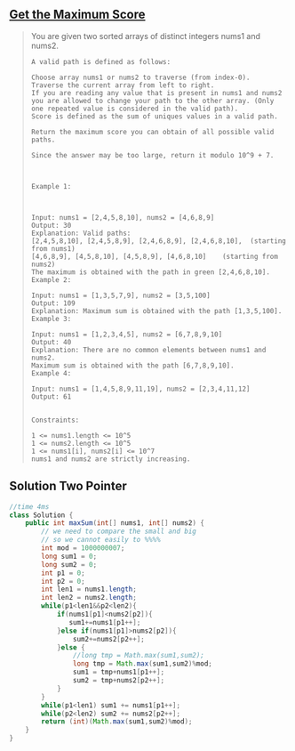 ## [Get the Maximum Score](https://leetcode-cn.com/problems/get-the-maximum-score/)

> You are given two sorted arrays of distinct integers nums1 and nums2.
>
> ```
> A valid path is defined as follows:
> 
> Choose array nums1 or nums2 to traverse (from index-0).
> Traverse the current array from left to right.
> If you are reading any value that is present in nums1 and nums2 you are allowed to change your path to the other array. (Only one repeated value is considered in the valid path).
> Score is defined as the sum of uniques values in a valid path.
> 
> Return the maximum score you can obtain of all possible valid paths.
> 
> Since the answer may be too large, return it modulo 10^9 + 7.
> 
>  
> ```
>
> 
>
> ```
> Example 1:
> 
> 
> 
> Input: nums1 = [2,4,5,8,10], nums2 = [4,6,8,9]
> Output: 30
> Explanation: Valid paths:
> [2,4,5,8,10], [2,4,5,8,9], [2,4,6,8,9], [2,4,6,8,10],  (starting from nums1)
> [4,6,8,9], [4,5,8,10], [4,5,8,9], [4,6,8,10]    (starting from nums2)
> The maximum is obtained with the path in green [2,4,6,8,10].
> Example 2:
> 
> Input: nums1 = [1,3,5,7,9], nums2 = [3,5,100]
> Output: 109
> Explanation: Maximum sum is obtained with the path [1,3,5,100].
> Example 3:
> 
> Input: nums1 = [1,2,3,4,5], nums2 = [6,7,8,9,10]
> Output: 40
> Explanation: There are no common elements between nums1 and nums2.
> Maximum sum is obtained with the path [6,7,8,9,10].
> Example 4:
> 
> Input: nums1 = [1,4,5,8,9,11,19], nums2 = [2,3,4,11,12]
> Output: 61
> 
> 
> Constraints:
> 
> 1 <= nums1.length <= 10^5
> 1 <= nums2.length <= 10^5
> 1 <= nums1[i], nums2[i] <= 10^7
> nums1 and nums2 are strictly increasing.
> ```
>
> 

## Solution Two Pointer

```java
//time 4ms
class Solution {
    public int maxSum(int[] nums1, int[] nums2) {
        // we need to compare the small and big 
        // so we cannot easily to %%%%
        int mod = 1000000007;
        long sum1 = 0;
        long sum2 = 0;
        int p1 = 0;
        int p2 = 0;
        int len1 = nums1.length;
        int len2 = nums2.length;
        while(p1<len1&&p2<len2){
            if(nums1[p1]<nums2[p2]){
               sum1+=nums1[p1++];
            }else if(nums1[p1]>nums2[p2]){
                sum2+=nums2[p2++];
            }else {
                //long tmp = Math.max(sum1,sum2);
                long tmp = Math.max(sum1,sum2)%mod;
                sum1 = tmp+nums1[p1++];
                sum2 = tmp+nums2[p2++];
            }
        }
        while(p1<len1) sum1 += nums1[p1++];
        while(p2<len2) sum2 += nums2[p2++];
        return (int)(Math.max(sum1,sum2)%mod);
    }
}
```

